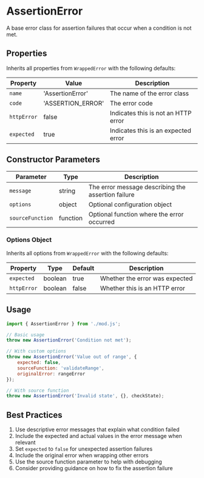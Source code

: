 # AssertionError

A base error class for assertion failures that occur when a condition is not met.

## Properties

Inherits all properties from `WrappedError` with the following defaults:

| Property | Value | Description |
|----------|-------|-------------|
| `name` | 'AssertionError' | The name of the error class |
| `code` | 'ASSERTION_ERROR' | The error code |
| `httpError` | false | Indicates this is not an HTTP error |
| `expected` | true | Indicates this is an expected error |

## Constructor Parameters

| Parameter | Type | Description |
|-----------|------|-------------|
| `message` | string | The error message describing the assertion failure |
| `options` | object | Optional configuration object |
| `sourceFunction` | function | Optional function where the error occurred |

### Options Object

Inherits all options from `WrappedError` with the following defaults:

| Property | Type | Default | Description |
|----------|------|---------|-------------|
| `expected` | boolean | true | Whether the error was expected |
| `httpError` | boolean | false | Whether this is an HTTP error |

## Usage

```javascript
import { AssertionError } from './mod.js';

// Basic usage
throw new AssertionError('Condition not met');

// With custom options
throw new AssertionError('Value out of range', {
    expected: false,
    sourceFunction: 'validateRange',
    originalError: rangeError
});

// With source function
throw new AssertionError('Invalid state', {}, checkState);
```

## Best Practices

1. Use descriptive error messages that explain what condition failed
2. Include the expected and actual values in the error message when relevant
3. Set `expected` to `false` for unexpected assertion failures
4. Include the original error when wrapping other errors
5. Use the source function parameter to help with debugging
6. Consider providing guidance on how to fix the assertion failure 